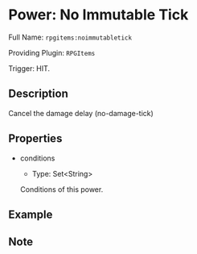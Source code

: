 # Power: No Immutable Tick

<!-- This file is generated ingame by `/rpgitem gen-wiki`. -->
<!-- Please only edit between "beginCustomXXXX" and "endCustomXXXX".  -->
<!-- If you want to edit description of this power or property, -->
<!-- please edit corresponding section in "resources/lang/en_US.yml" -->

Full Name: `rpgitems:noimmutabletick`

Providing Plugin: `RPGItems`

Trigger: HIT.

<!-- beginCustomHeader -->
<!-- endCustomHeader -->

## Description

Cancel the damage delay (no-damage-tick)
<!-- beginCustomDescription -->
<!-- endCustomDescription -->

## Properties

* conditions

  * Type: Set&lt;String&gt;

  Conditions of this power.

<!-- beginCustomProperties -->
<!-- endCustomProperties -->

## Example

<!-- beginCustomExample -->
<!-- endCustomExample -->

## Note

<!-- beginCustomNote -->
<!-- endCustomNote -->
